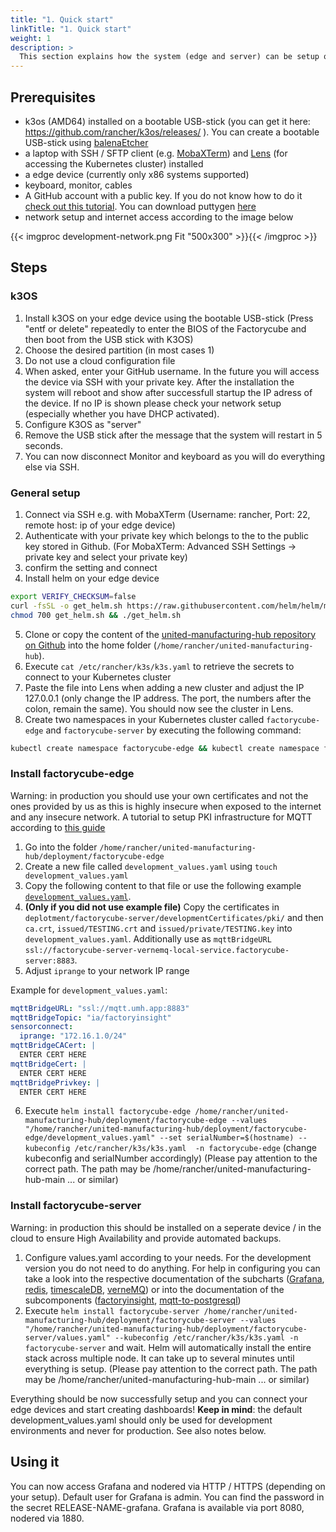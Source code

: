 ```yaml
---
title: "1. Quick start"
linkTitle: "1. Quick start"
weight: 1
description: >
  This section explains how the system (edge and server) can be setup quickly on a single edge device. This is only recommended for development and testing environments.
---
```



## Prerequisites

- k3os (AMD64) installed on a bootable USB-stick (you can get it here: https://github.com/rancher/k3os/releases/ ). You can create a bootable USB-stick using [balenaEtcher](https://www.balena.io/etcher/)
- a laptop with SSH / SFTP client (e.g. [MobaXTerm](https://mobaxterm.mobatek.net/)) and [Lens](https://k8slens.dev/) (for accessing the Kubernetes cluster) installed
- a edge device (currently only x86 systems supported)
- keyboard, monitor, cables
- A GitHub account with a public key. If you do not know how to do it [check out this tutorial](https://gist.github.com/dmangiarelli/1a0ae107aaa5c478c51e#ssh-setup-with-putty). You can download puttygen [here](https://the.earth.li/~sgtatham/putty/latest/w64/puttygen.exe)
- network setup and internet access according to the image below

{{< imgproc development-network.png Fit "500x300" >}}{{< /imgproc >}}

## Steps

### k3OS

1. Install k3OS on your edge device using the bootable USB-stick (Press "entf or delete" repeatedly to enter the BIOS of the Factorycube and then boot from the USB stick with K3OS)
2. Choose the desired partition (in most cases 1)
3. Do not use a cloud configuration file
4. When asked, enter your GitHub username. In the future you will access the device via SSH with your private key. After the installation the system will reboot and show after successfull startup the IP adress of the device. If no IP is shown please check your network setup (especially whether you have DHCP activated). 
5. Configure K3OS as "server"
6. Remove the USB stick after the message that the system will restart in 5 seconds.
7. You can now disconnect Monitor and keyboard as you will do everything else via SSH.

### General setup

1. Connect via SSH e.g. with MobaXTerm (Username: rancher, Port: 22, remote host: ip of your edge device)
2. Authenticate with your private key which belongs to the to the public key stored in Github. (For MobaXTerm: Advanced SSH Settings -> private key and select your private key)
3. confirm the setting and connect
4. Install helm on your edge device
```bash
export VERIFY_CHECKSUM=false 
curl -fsSL -o get_helm.sh https://raw.githubusercontent.com/helm/helm/master/scripts/get-helm-3 
chmod 700 get_helm.sh && ./get_helm.sh
```
5. Clone or copy the content of the [united-manufacturing-hub repository on Github](https://github.com/united-manufacturing-hub/united-manufacturing-hub) into the home folder (`/home/rancher/united-manufacturing-hub`).
6. Execute `cat /etc/rancher/k3s/k3s.yaml` to retrieve the secrets to connect to your Kubernetes cluster
7. Paste the file into Lens when adding a new cluster and adjust the IP 127.0.0.1 (only change the IP address. The port, the numbers after the colon, remain the same). You should now see the cluster in Lens.
8. Create two namespaces in your Kubernetes cluster called `factorycube-edge` and `factorycube-server` by executing the following command:
```bash
kubectl create namespace factorycube-edge && kubectl create namespace factorycube-server
```

### Install factorycube-edge

Warning: in production you should use your own certificates and not the ones provided by us as this is highly insecure when exposed to the internet and any insecure network. A tutorial to setup PKI infrastructure for MQTT according to [this guide](../../tutorials/pki)

1. Go into the folder `/home/rancher/united-manufacturing-hub/deployment/factorycube-edge`
2. Create a new file called `development_values.yaml` using `touch development_values.yaml`
3. Copy the following content to that file or use the following example [`development_values.yaml`](/examples/factorycube-server/development_values.yaml). 
4. **(Only if you did not use example file)** Copy the certificates in `deplotment/factorycube-server/developmentCertificates/pki/` and then `ca.crt`, `issued/TESTING.crt` and `issued/private/TESTING.key` into `development_values.yaml`. Additionally use as `mqttBridgeURL` `ssl://factorycube-server-vernemq-local-service.factorycube-server:8883`. 
5. Adjust `iprange` to your network IP range

Example for `development_values.yaml`:
```yaml
mqttBridgeURL: "ssl://mqtt.umh.app:8883"
mqttBridgeTopic: "ia/factoryinsight"
sensorconnect:
  iprange: "172.16.1.0/24"
mqttBridgeCACert: |
  ENTER CERT HERE
mqttBridgeCert: |
  ENTER CERT HERE
mqttBridgePrivkey: |
  ENTER CERT HERE
```

6. Execute `helm install factorycube-edge /home/rancher/united-manufacturing-hub/deployment/factorycube-edge --values "/home/rancher/united-manufacturing-hub/deployment/factorycube-edge/development_values.yaml" --set serialNumber=$(hostname) --kubeconfig /etc/rancher/k3s/k3s.yaml  -n factorycube-edge` (change kubeconfig and serialNumber accordingly) (Please pay attention to the correct path. The path may be /home/rancher/united-manufacturing-hub-main ... or similar)

### Install factorycube-server

Warning: in production this should be installed on a seperate device / in the cloud to ensure High Availability and provide automated backups. 

1. Configure values.yaml according to your needs. For the development version you do not need to do anything. For help in configuring you can take a look into the respective documentation of the subcharts ([Grafana](https://github.com/grafana/helm-charts), [redis](https://github.com/bitnami/charts/tree/master/bitnami/redis), [timescaleDB](https://github.com/timescale/timescaledb-kubernetes/tree/master/charts/timescaledb-single), [verneMQ](https://github.com/vernemq/docker-vernemq/tree/master/helm/vernemq)) or into the documentation of the subcomponents ([factoryinsight](../../developers/factorycube-server/factoryinsight), [mqtt-to-postgresql](../../developers/factorycube-server/mqtt-to-postgresql))
2. Execute `helm install factorycube-server /home/rancher/united-manufacturing-hub/deployment/factorycube-server --values "/home/rancher/united-manufacturing-hub/deployment/factorycube-server/values.yaml" --kubeconfig /etc/rancher/k3s/k3s.yaml -n factorycube-server` and wait. Helm will automatically install the entire stack across multiple node. It can take up to several minutes until everything is setup. (Please pay attention to the correct path. The path may be /home/rancher/united-manufacturing-hub-main ... or similar)

Everything should be now successfully setup and you can connect your edge devices and start creating dashboards! **Keep in mind**: the default development_values.yaml should only be used for development environments and never for production. See also notes below.

## Using it

You can now access Grafana and nodered via HTTP / HTTPS (depending on your setup). Default user for Grafana is admin. You can find the password in the secret RELEASE-NAME-grafana. Grafana is available via port 8080, nodered via 1880. 

